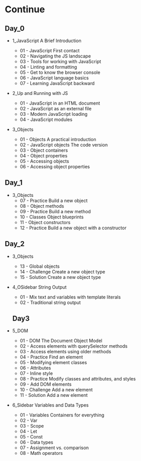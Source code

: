 # Continue

## Day_0

- 1_JavaScript A Brief Introduction
  - 01 - JavaScript First contact
  - 02 - Navigating the JS landscape
  - 03 - Tools for working with JavaScript
  - 04 - Linting and formatting
  - 05 - Get to know the browser console
  - 06 - JavaScript language basics
  - 07 - Learning JavaScript backward
  
  
- 2_Up and Running with JS
  - 01 - JavaScript in an HTML document
  - 02 - JavaScript as an external file
  - 03 - Modern JavaScript loading
  - 04 - JavaScript modules
  
    
- 3_Objects
  - 01 - Objects A practical introduction
  - 02 - JavaScript objects The code version
  - 03 - Object containers
  - 04 - Object properties
  - 05 - Accessing objects
  - 06 - Accessing object properties

## Day_1
- 3_Objects
  - 07 - Practice Build a new object
  - 08 - Object methods
  - 09 - Practice Build a new method
  - 10 - Classes Object blueprints
  - 11 - Object constructors
  - 12 - Practice Build a new object with a constructor
  
## Day_2
- 3_Objects
  - 13 - Global objects
  - 14 - Challenge Create a new object type
  - 15 - Solution Create a new object type

- 4_OSidebar String Output
  - 01 - Mix text and variables with template literals
  - 02 - Traditional string output
  
  
  ## Day3
- 5_DOM
  - 01 - DOM The Document Object Model
  - 02 - Access elements with querySelector methods
  - 03 - Access elements using older methods
  - 04 - Practice Find an element
  - 05 - Modifying element classes
  - 06 - Attributes
  - 07 - Inline style
  - 08 - Practice Modify classes and attributes, and styles
  - 09 - Add DOM elements
  - 10 - Challenge Add a new element
  - 11 - Solution Add a new element

- 6_Sidebar Variables and Data Types
  - 01 - Variables Containers for everything
  - 02 - Var
  - 03 - Scope
  - 04 - Let
  - 05 - Const
  - 06 - Data types 
  - 07 - Assignment vs. comparison 
  - 08 - Math operators 


